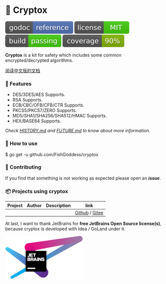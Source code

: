 # 📝 Cryptox

[![Go Doc](_icons/godoc.svg)](https://pkg.go.dev/github.com/FishGoddess/cryptox)
[![License](_icons/license.svg)](https://opensource.org/licenses/MIT)
[![License](_icons/build.svg)](_icons/build.svg)
[![License](_icons/coverage.svg)](_icons/coverage.svg)

**Cryptox** is a kit for safety which includes some common encrypted/decrypted algorithms.

[阅读中文版的文档](./README.md)

### 🥇 Features

* DES/3DES/AES Supports.
* RSA Supports.
* ECB/CBC/OFB/CFB/CTR Supports.
* PKCS5/PKCS7/ZERO Supports.
* MD5/SHA1/SHA256/SHA512/HMAC Supports.
* HEX/BASE64 Supports.

_Check [HISTORY.md](./HISTORY.md) and [FUTURE.md](./FUTURE.md) to know about more information._

### 🚀 How to use

$ go get -u github.com/FishGoddess/cryptox

### 👥 Contributing

If you find that something is not working as expected please open an _**issue**_.

### 📦 Projects using cryptox

| Project | Author | Description | link                   |
|---------|--------|-------------|------------------------|
|         |        |             | [Github]() / [Gitee]() |

At last, I want to thank JetBrains for **free JetBrains Open Source license(s)**, because cryptox is developed with Idea
/ GoLand under it.

<a href="https://www.jetbrains.com/?from=cryptox" target="_blank"><img src="./_icons/jetbrains.png" width="250"/></a>